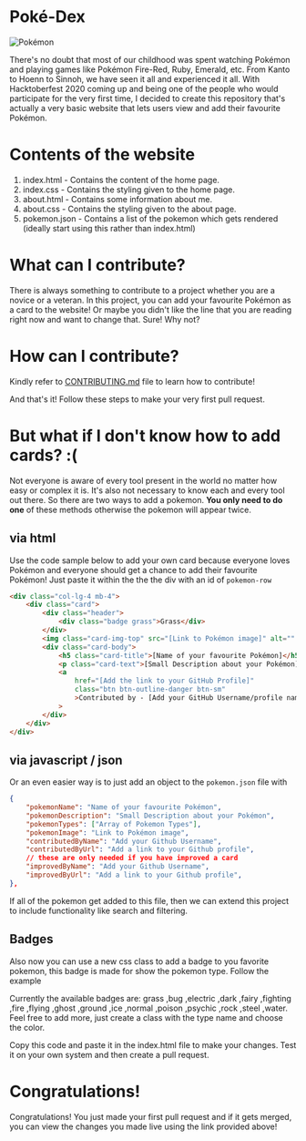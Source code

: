# Poké-Dex

![Pokémon](https://upload.wikimedia.org/wikipedia/commons/thumb/9/98/International_Pok%C3%A9mon_logo.svg/1200px-International_Pok%C3%A9mon_logo.svg.png)

There's no doubt that most of our childhood was spent watching Pokémon and playing games like Pokémon Fire-Red, Ruby, Emerald, etc. From Kanto to Hoenn to Sinnoh, we have seen it all and experienced it all. With Hacktoberfest 2020 coming up and being one of the people who would participate for the very first time, I decided to create this repository that's actually a very basic website that lets users view and add their favourite Pokémon.

# Contents of the website

1. index.html - Contains the content of the home page.
2. index.css - Contains the styling given to the home page.
3. about.html - Contains some information about me.
4. about.css - Contains the styling given to the about page.
5. pokemon.json - Contains a list of the pokemon which gets rendered (ideally start using this rather than index.html)

# What can I contribute?

There is always something to contribute to a project whether you are a novice or a veteran. In this project, you can add your favourite Pokémon as a card to the website! Or maybe you didn't like the line that you are reading right now and want to change that. Sure! Why not?

# How can I contribute?

Kindly refer to [CONTRIBUTING.md](https://github.com/AM1CODES/Poke-Dex/blob/master/CONTRIBUTING.md) file to learn how to contribute!

And that's it!
Follow these steps to make your very first pull request.

# But what if I don't know how to add cards? :(

Not everyone is aware of every tool present in the world no matter how easy or complex it is. It's also not necessary to know each and every tool out there. So there are two ways to add a pokemon. **You only need to do one** of these methods otherwise the pokemon will appear twice.

## via html

Use the code sample below to add your own card because everyone loves Pokémon and everyone should get a chance to add their favourite Pokémon! Just paste it within the the the div with an id of `pokemon-row`

```html
<div class="col-lg-4 mb-4">
	<div class="card">
		<div class="header">
			<div class="badge grass">Grass</div>
		</div>
		<img class="card-img-top" src="[Link to Pokémon image]" alt="" />
		<div class="card-body">
			<h5 class="card-title">[Name of your favourite Pokémon]</h5>
			<p class="card-text">[Small Description about your Pokémon]</p>
			<a
				href="[Add the link to your GitHub Profile]"
				class="btn btn-outline-danger btn-sm"
				>Contributed by - [Add your GitHub Username/profile name]</a
			>
		</div>
	</div>
</div>
```

## via javascript / json

Or an even easier way is to just add an object to the `pokemon.json` file with

```json
{
	"pokemonName": "Name of your favourite Pokémon",
	"pokemonDescription": "Small Description about your Pokémon",
	"pokemonTypes": ["Array of Pokemon Types"],
	"pokemonImage": "Link to Pokémon image",
	"contributedByName": "Add your Github Username",
	"contributedByUrl": "Add a link to your Github profile",
	// these are only needed if you have improved a card
	"improvedByName": "Add your Github Username",
	"improvedByUrl": "Add a link to your Github profile",
},
```

If all of the pokemon get added to this file, then we can extend this project to include functionality like search and filtering.

## Badges

Also now you can use a new css class to add a badge to you favorite pokemon, this badge is made for show the pokemon type. Follow the example

Currently the available badges are: grass ,bug ,electric ,dark ,fairy ,fighting ,fire ,flying ,ghost ,ground ,ice ,normal ,poison ,psychic ,rock ,steel ,water.
Feel free to add more, just create a class with the type name and choose the color.

Copy this code and paste it in the index.html file to make your changes. Test it on your own system and then create a pull request.

# Congratulations!

Congratulations! You just made your first pull request and if it gets merged, you can view the changes you made live using the link provided above!
